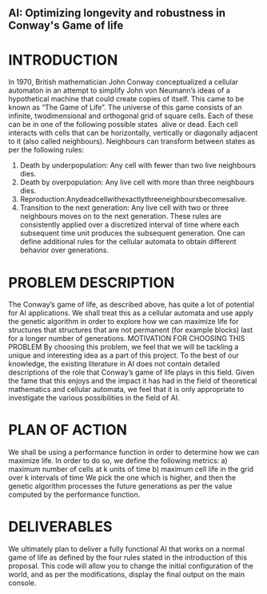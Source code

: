 AI: Optimizing longevity and robustness in Conway's Game of life 
-----------------------------------

INTRODUCTION
===========

In 1970, British mathematician John Conway conceptualized a cellular automaton in an attempt to simplify John von Neumann’s ideas of a hypothetical machine that could create copies of itself. This came to be known as “The Game of Life”.
The universe of this game consists of an infinite, two­dimensional and orthogonal grid of square cells. Each of these can be in one of the following possible states ­ alive or dead. Each cell interacts with cells that can be horizontally, vertically or diagonally adjacent to it (also called neighbours). Neighbours can transform between states as per the following rules:
1. Death by under­population: Any cell with fewer than two live neighbours dies.
2. Death by overpopulation: Any live cell with more than three neighbours dies.
3. Reproduction:​A​nydeadcellwithexactlythreeneighboursbecomesalive.
4. Transition to the next generation: Any live cell with two or three neighbours moves on to
the next generation.
These rules are consistently applied over a discretized interval of time where each subsequent time unit produces the subsequent generation. One can define additional rules for the cellular automata to obtain different behavior over generations.

PROBLEM DESCRIPTION
==================

The Conway’s game of life, as described above, has quite a lot of potential for AI applications. We shall treat this as a cellular automata and use apply the genetic algorithm in order to explore how we can maximize life for structures that structures that are not permanent (for example blocks) last for a longer number of generations.
MOTIVATION FOR CHOOSING THIS PROBLEM
By choosing this problem, we feel that we will be tackling a unique and interesting idea as a part of this project. To the best of our knowledge, the existing literature in AI does not contain detailed descriptions of the role that Conway’s game of life plays in this field. Given the fame that this enjoys and the impact it has had in the field of theoretical mathematics and cellular automata, we feel that it is only appropriate to investigate the various possibilities in the field of AI.

PLAN OF ACTION
==============

We shall be using a performance function in order to determine how we can maximize life. In order to do so, we define the following metrics:
a) maximum number of cells at k units of time
b) maximum cell life in the grid over k intervals of time
We pick the one which is higher, and then the genetic algorithm processes the future generations as per the value computed by the performance function.

DELIVERABLES
============

We ultimately plan to deliver a fully functional AI that works on a normal game of life as defined by the four rules stated in the introduction of this proposal. This code will allow you to change the initial configuration of the world, and as per the modifications, display the final output on the main console.
